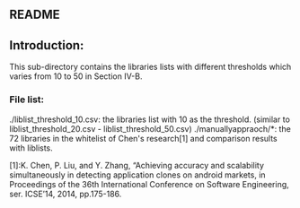 README
------
## Introduction:  
This sub-directory contains the libraries lists with different thresholds which varies from 10 to 50 in Section IV-B.  

### File list:  
  ./liblist_threshold_10.csv: the libraries list with 10 as the threshold. (similar to liblist_threshold_20.csv - liblist_threshold_50.csv) ./manuallyappraoch/*: the 72 libraries in the whitelist of Chen's research[1] and comparison results with liblists.  

[1]:K. Chen, P. Liu, and Y. Zhang, “Achieving accuracy and scalability simultaneously in detecting application clones on android markets, in Proceedings of the 36th International Conference on Software Engineering, ser. ICSE’14, 2014, pp.175-186.  
